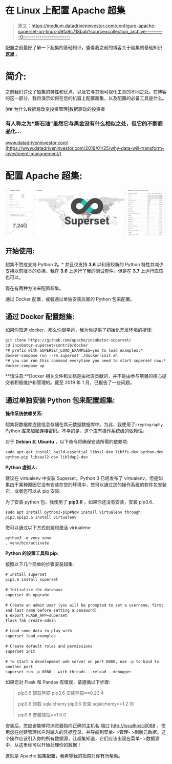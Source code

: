 # 在 Linux 上配置 Apache 超集

> 原文：<https://medium.datadriveninvestor.com/configure-apache-superset-on-linux-d9fa9c718bab?source=collection_archive---------0----------------------->

配置之前最好了解一下超集的基础知识，查看我之前的博客关于超集的基础知识 [**这里**](https://medium.com/@syedjunaid.h47/intoducing-apache-superset-an-open-source-data-visualizaton-tool-4684627014fd) 。

# 简介:

之前我们讨论了超集的特性和优点，以及它与其他可视化工具的不同之处。在博客的这一部分，我将演示如何在您的机器上配置超集，以及配置的必备工具是什么。

[](https://www.datadriveninvestor.com/2019/01/25/why-data-will-transform-investment-management/) [## 为什么数据将改变投资管理|数据驱动的投资者

### 有人称之为“新石油”虽然它与黑金没有什么相似之处，但它的不断商品化…

www.datadriveninvestor.com](https://www.datadriveninvestor.com/2019/01/25/why-data-will-transform-investment-management/) 

# 配置 Apache 超集:

![](img/6b8ce63b3d8bf4da3a51239dd5af8618.png)

## 开始使用:

超集不赞成支持 Python **2。*** 并且仅支持 **3.6** 以利用较新的 Python 特性并减少支持以前版本的负担。我在 **3.6** 上运行了我的测试套件，但是在 **3.7** 上运行应该也可以。

现在有两种方法来配置超集。

通过 Docker 配置，或者通过单独安装后面的 Python 包来配置。

## 通过 Docker 配置超集:

如果你知道 docker，那么你很幸运，我为你提供了初始化开发环境的捷径:

```
git clone https://github.com/apache/incubator-superset/
cd incubator-superset/contrib/docker
*# prefix with SUPERSET_LOAD_EXAMPLES=yes to load examples:*
docker-compose run --rm superset ./docker-init.sh
*# you can run this command everytime you need to start superset now:*
docker-compose up
```

**请注意:**Docker 相关文件和文档是由社区贡献的，并不是由参与项目的核心提交者积极维护和管理的。截至 2019 年 1 月，已报告了一些问题。

## 通过单独安装 Python 包来配置超集:

**操作系统依赖关系:**

超集将数据库连接信息存储在其元数据数据库中。为此，我使用了`cryptography` Python 库来加密连接密码。不幸的是，这个库有操作系统级的依赖性。

对于 **Debian** 和 **Ubuntu** ，以下命令将确保安装所需的依赖项:

```
sudo apt-get install build-essential libssl-dev libffi-dev python-dev python-pip libsasl2-dev libldap2-dev
```

**Python 虚拟人:**

建议在 virtualenv 中安装 Superset。Python 3 已经发布了 virtualenv。但是如果由于某种原因它没有安装在您的环境中，您可以通过您的操作系统的软件包安装它，或者您可以从 pip 安装:

为了安装 python 包，我使用了 **pip3.6** ，如果你还没有安装，安装 pip3.6..

```
sudo apt install python3-pip#Now install Virtualenv through pip3.6pip3.6 install virtualenv
```

您可以通过以下方式创建和激活 virtualenv:

```
python3 -m venv venv
. venv/bin/activate
```

**Python 的设置工具和 pip:**

按照以下几个简单的步骤安装超集:

```
# Install superset
pip3.6 install superset

# Initialize the database
superset db upgrade

# Create an admin user (you will be prompted to set a username, first and last name before setting a password)
$ export FLASK_APP=superset
flask fab create-admin

# Load some data to play with
superset load_examples

# Create default roles and permissions
superset init

# To start a development web server on port 8088, use -p to bind to another port
superset run -p 8080 --with-threads --reload --debugger
```

如果您对 Flask 和 Pandas 有错误，请遵循以下步骤:

> pip3.6 卸载熊猫
> pip3.6 安装熊猫==0.23.4
> 
> pip3.6 卸载 sqlalchemy
> pip3.6 安装 sqlalchemy==1.2.18
> 
> pip3.6 安装烧瓶==1.0.0

安装后，您应该能够将浏览器指向正确的主机名:端口 [http://localhost:8088](http://localhost:8088/) ，使用您在创建管理帐户时输入的凭据登录，并导航到菜单- >管理- >刷新元数据。这个操作应该引入你的所有数据源，让超集知道，它们应该出现在菜单- >数据源中，从这里你可以开始处理你的数据！

这就是 Apache 超集配置，我希望我的指南对你有所帮助。